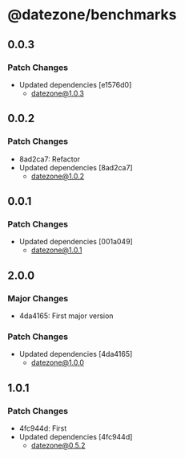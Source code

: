 # @datezone/benchmarks

## 0.0.3

### Patch Changes

- Updated dependencies [e1576d0]
  - datezone@1.0.3

## 0.0.2

### Patch Changes

- 8ad2ca7: Refactor
- Updated dependencies [8ad2ca7]
  - datezone@1.0.2

## 0.0.1

### Patch Changes

- Updated dependencies [001a049]
  - datezone@1.0.1

## 2.0.0

### Major Changes

- 4da4165: First major version

### Patch Changes

- Updated dependencies [4da4165]
  - datezone@1.0.0

## 1.0.1

### Patch Changes

- 4fc944d: First
- Updated dependencies [4fc944d]
  - datezone@0.5.2
